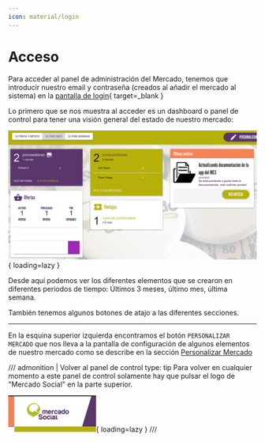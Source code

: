 ```yaml
---
icon: material/login
---
```


# Acceso

Para acceder al panel de administración del Mercado, tenemos que introducir nuestro email y contraseña (creados al 
añadir el mercado al sistema) en la [pantalla de login](https://mercadosocial.app/login/){ target=_blank }

Lo primero que se nos muestra al acceder es un dashboard o panel de control para tener una visión general del estado
de nuestro mercado:

![Panel de control admin](../assets/dashboard-admin.png){ loading=lazy }

Desde aquí podemos ver los diferentes elementos que se crearon en diferentes periodos de tiempo: Últimos 3 meses, último mes,
última semana.

También tenemos algunos botones de atajo a las diferentes secciones.

---

En la esquina superior izquierda encontramos el botón `PERSONALIZAR MERCADO` que nos lleva a la pantalla de configuración
de algunos elementos de nuestro mercado como se describe en la sección [Personalizar Mercado](menu_lateral/personalizacion.md)


/// admonition | Volver al panel de control
    type: tip
Para volver en cualquier momento a este panel de control solamente hay que pulsar el logo de "Mercado Social" en la 
parte superior.

![Logo MES inicio](../assets/logo-mes-inicio.png){ loading=lazy }
///
